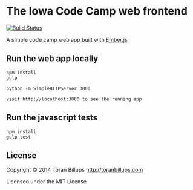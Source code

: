 The Iowa Code Camp web frontend
==============================

[![Build Status][]](https://travis-ci.org/toranb/iowa-code-camp-js)

A simple code camp web app built with [Ember.js][]


Run the web app locally
------------------------

    npm install
    gulp

    python -m SimpleHTTPServer 3000

    visit http://localhost:3000 to see the running app


Run the javascript tests
------------------------

    npm install
    gulp test


License
-------

Copyright © 2014 Toran Billups http://toranbillups.com

Licensed under the MIT License


[Build Status]: https://secure.travis-ci.org/toranb/iowa-code-camp-js.png?branch=master
[Ember.js]: http://emberjs.com/
